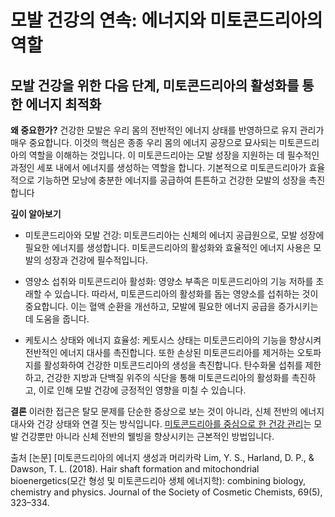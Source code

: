 # 모발 건강의 연속: 에너지와 미토콘드리아의 역할

## 모발 건강을 위한 다음 단계, 미토콘드리아의 활성화를 통한 에너지 최적화

**왜 중요한가?** 
건강한 모발은 우리 몸의 전반적인 에너지 상태를 반영하므로 유지 관리가 매우 중요합니다. 이것의 핵심은 종종 우리 몸의 에너지 공장으로 묘사되는 미토콘드리아의 역할을 이해하는 것입니다. 이 미토콘드리아는 모발 성장을 지원하는 데 필수적인 과정인 세포 내에서 에너지를 생성하는 역할을 합니다. 기본적으로 미토콘드리아가 효율적으로 기능하면 모낭에 충분한 에너지를 공급하여 튼튼하고 건강한 모발의 성장을 촉진합니다

**깊이 알아보기** 

-   미토콘드리아와 모발 건강: 미토콘드리아는 신체의 에너지 공급원으로, 모발 성장에 필요한 에너지를 생성합니다. 미토콘드리아의 활성화와 효율적인 에너지 사용은 모발의 성장과 건강에 필수적입니다.

-   영양소 섭취와 미토콘드리아 활성화: 영양소 부족은 미토콘드리아의 기능 저하를 초래할 수 있습니다. 따라서, 미토콘드리아의 활성화를 돕는 영양소를 섭취하는 것이 중요합니다. 이는 혈액 순환을 개선하고, 모발에 필요한 에너지 공급을 증가시키는 데 도움을 줍니다.

-   케토시스 상태와 에너지 효율성: 케토시스 상태는 미토콘드리아의 기능을 향상시켜 전반적인 에너지 대사를 촉진합니다. 또한 손상된 미토콘드리아를 제거하는 오토파지를 활성화하여 건강한 미토콘드리아의 생성을 촉진합니다. 탄수화물 섭취를 제한하고, 건강한 지방과 단백질 위주의 식단을 통해 미토콘드리아의 활성화를 촉진하고, 이로 인해 모발 건강에 긍정적인 영향을 미칠 수 있습니다.

**결론**
이러한 접근은 탈모 문제를 단순한 증상으로 보는 것이 아니라, 신체 전반의 에너지 대사와 건강 상태와 연결 짓는 방식입니다. [미토콘드리아를 중심으로 한 건강 관리](/m04/m0403/m040301/m04030101)는 모발 건강뿐만 아니라 신체 전반의 웰빙을 향상시키는 근본적인 방법입니다.

출처
[논문] [미토콘드리아의 에너지 생성과 머리카락
Lim, Y. S., Harland, D. P., & Dawson, T. L. (2018). Hair shaft formation and mitochondrial bioenergetics(모간 형성 및 미토콘드리아 생체 에너지학): combining biology, chemistry and physics. Journal of the Society of Cosmetic Chemists, 69(5), 323–334.
<!--stackedit_data:
eyJoaXN0b3J5IjpbODUxMjc3ODY4LC0xODg1NzU5NDgxLC0xOD
Q4Mzk3NDY0LC0xNzI2Mjg4MDYyLC0xNzY3MjA5NjQsMTM2NDg2
MjQ4Nl19
-->